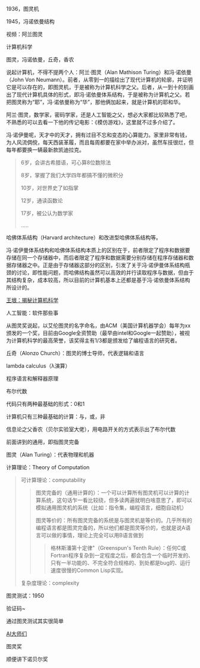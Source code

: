 1936，图灵机

1945，冯诺依曼结构

视频：阿兰图灵

计算机科学



图灵，冯诺依曼，丘奇，香农



说起计算机，不得不提两个人：阿兰·图灵（Alan Mathison Turing）和冯·诺依曼（John Von Neumann）。前者，从零到一的描绘出了现代计算机的轮廓，并证明它是可以存在的，即图灵机，于是被称为计算机科学之父。后者，从一到十的刻画出了现代计算机具体的形式，即冯·诺依曼体系结构，于是被称为计算机之父。若把图灵称为“耶”，冯·诺依曼称为“华”，那他俩加起来，就是计算机的耶和华。



阿兰·图灵，数学家，密码学家，还是人工智能之父，想必大家都比较熟悉了吧，不熟悉的可以去看一下他的传记电影：《模仿游戏》，这里就不过多介绍了。



冯·诺伊曼呢，天才中的天才，拥有过目不忘和变态的心算能力。家里非常有钱，为人风流倜傥，每天西装革履，而且每周都要在家中举办派对，虽然车技很烂，但每年都要换一辆最新款凯迪拉克。

> 6岁，会讲古希腊语，可心算8位数除法
>
> 8岁，掌握了我们大学四年都搞不懂的微积分
>
> 10岁，对世界史了如指掌
>
> 12岁，通读函数论
>
> 17岁，被公认为数学家
>
> .....

哈佛体系结构（Harvard architecture）和改进型哈佛体系结构等。



冯·诺伊曼体系结构和哈佛体系结构本质上的区别在于，前者限定了程序和数据要存储在同一个存储器中，而后者限定了程序和数据需要分别存储在程序存储器和数据存储器之中。正是由于存储器这部分的区别，引发了关于冯·诺伊曼体系结构瓶颈的讨论，即性能问题，而哈佛结构虽然可以高效的并行读取程序与数据，但由于其结构复杂，成本较高，所以目前的计算机基本上还都是基于冯·诺依曼体系结构所设计的。



[王垠：揭秘计算机科学](<http://www.yinwang.org/blog-cn/2018/04/13/computer-science>)



人工智能：软件那些事





从图灵奖说起，以艾伦图灵的名字命名，由ACM（美国计算机器学会）每年为xx颁发的一个奖，目前由Google全资赞助（最早由intel和Google一起赞助），被视为计算机科学的最高荣誉，该奖得主有1/3都是颁发给了编程语言的研究者。



丘奇（Alonzo Church）：图灵的博士导师，代表逻辑和语言

lambda calculus（λ演算）

程序语言和解释器原理





布尔代数

代码只有两种最基础的形式：0和1

计算机只有三种最基础的计算：与，或，非

信息论之父香农（贝尔实验室大佬），用电路开关的方式表示出了布尔代数









前面讲到的通用，即指图灵完备





图灵（Alan Turing）：代表物理和机器

计算理论：Theory of Computation

> 可计算理论：computability
>
> > 图灵完备的（通用计算的）：一个可以计算所有图灵机可以计算的计算系统，这句话乍一看比较绕，但多读两遍就明白啥意思了，即可以模拟通用图灵机的系统（比如：指令集，编程语言，细胞自动机）
> >
> > 图灵等价的：所有图灵完备的系统是与图灵机是等价的。几乎所有的编程语言都是图灵完备的，所以他们都是图灵等价的，也就是说A语言可以做的事情，理论上完全可以用B语言做到
> >
> > > 格林斯潘第十定律"（Greenspun's Tenth Rule）：任何C或Fortran程序复杂到一定程度之后，都会包含一个临时开发的、只有一半功能的、不完全符合规格的、到处都是bug的、运行速度很慢的Common Lisp实现。
>
> 复杂度理论：complexity



图灵测试：1950

验证码~

通过图灵测试其实很简单



[AI大师们](<https://www.msra.cn/zh-cn/news/features/turing-award-20170516>)





图灵奖

顺便讲下诺贝尔奖




